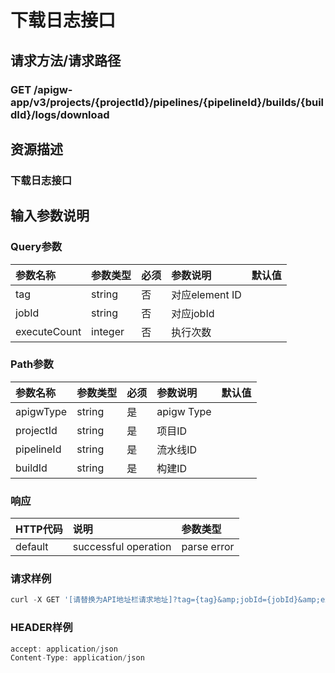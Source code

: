 # 下载日志接口

## 请求方法/请求路径

### GET  /apigw-app/v3/projects/{projectId}/pipelines/{pipelineId}/builds/{buildId}/logs/download

## 资源描述

### 下载日志接口

## 输入参数说明

### Query参数

| 参数名称 | 参数类型 | 必须 | 参数说明 | 默认值 |
| :--- | :--- | :--- | :--- | :--- |
| tag | string | 否 | 对应element ID |  |
| jobId | string | 否 | 对应jobId |  |
| executeCount | integer | 否 | 执行次数 |  |

### Path参数

| 参数名称 | 参数类型 | 必须 | 参数说明 | 默认值 |
| :--- | :--- | :--- | :--- | :--- |
| apigwType | string | 是 | apigw Type |  |
| projectId | string | 是 | 项目ID |  |
| pipelineId | string | 是 | 流水线ID |  |
| buildId | string | 是 | 构建ID |  |

### 响应

| HTTP代码 | 说明 | 参数类型 |
| :--- | :--- | :--- |
| default | successful operation | parse error |

### 请求样例

```javascript
curl -X GET '[请替换为API地址栏请求地址]?tag={tag}&amp;jobId={jobId}&amp;executeCount={executeCount}&amp;app_secret={app_secret}&amp;app_code={app_code}'
```

### HEADER样例

```javascript
accept: application/json
Content-Type: application/json
```

